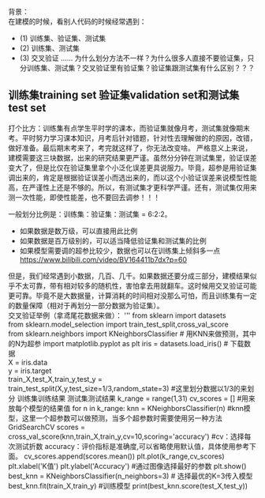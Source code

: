 背景：  
在建模的时候，看别人代码的时候经常遇到：
- (1) 训练集、验证集、测试集  
- (2) 训练集、测试集  
- (3) 交叉验证
……
为什么划分方法不一样？为什么很多人直接不要验证集，只分训练集、测试集？交叉验证里有验证集？验证集跟测试集有什么区别？？？    


## 训练集training set 验证集validation set和测试集test set
打个比方：训练集有点学生平时学的课本，而验证集就像月考，测试集就像期末考。平时努力学习课本知识，月考后针对错题，针对性去理解做的的原因，改错，做好准备。最后期末考来了，考完就这样了，你无法改变啥。 
严格意义上来说，建模需要这三块数据，出来的研究结果更严谨。虽然分分钟在测试集里，验证误差变大了，但是比仅在验证集里拿个小泛化误差更具说服力。毕竟，超参是用验证集调出来的，肯定是根据验证误差小而选出来的，而以这个小验证误差来说模型性能高，在严谨性上还是不够的。所以，有测试集才更科学严谨。还有，测试集仅用来测一次性能，即使性能差，也不要回去调参！！！    
 
一般划分比例是：训练集：验证集：测试集 = 6:2:2。
- 如果数据是数万级，可以直接用此比例
- 如果数据是百万级别的，可以适当降低验证集和测试集的比例
- 如果模型需要调的超参比较少，数据也可以在训练集上倾斜多一点  
https://www.bilibili.com/video/BV164411b7dx?p=60

但是，我们经常遇到小数据，几百、几千。如果数据还要分成三部分，建模结果似乎不太可靠，带有相对较多的随机性，害怕拿去用就翻车。这时候用交叉验证可能更可靠。毕竟不是大数据量，计算消耗的时间相对没那么可怕，而且训练集有一定的数量保障（相对于再划分一部分数据为验证集）。  
交叉验证举例（拿鸢尾花数据来做）： 
'''
from sklearn import datasets	
from sklearn.model_selection import train_test_split,cross_val_score	
from sklearn.neighbors import KNeighborsClassifier  # 用KNN来做预测，其中的N为超参
import matplotlib.pyplot as plt
iris = datasets.load_iris()	  # 下载数据	
X = iris.data 		
y = iris.target 		
train_X,test_X,train_y,test_y = train_test_split(X,y,test_size=1/3,random_state=3)	#这里划分数据以1/3的来划分 训练集训练结果 测试集测试结果
k_range = range(1,31)
cv_scores = []		#用来放每个模型的结果值
for n in k_range:
    knn = KNeighborsClassifier(n)   #knn模型，这里一个超参数可以做预测，当多个超参数时需要使用另一种方法GridSearchCV
    scores = cross_val_score(knn,train_X,train_y,cv=10,scoring='accuracy')  #cv：选择每次测试折数  accuracy：评价指标是准确度,可以省略使用默认值，具体使用参考下面。
    cv_scores.append(scores.mean())
plt.plot(k_range,cv_scores)
plt.xlabel('K值')
plt.ylabel('Accuracy')		#通过图像选择最好的参数
plt.show()
best_knn = KNeighborsClassifier(n_neighbors=3)	# 选择最优的K=3传入模型
best_knn.fit(train_X,train_y)			#训练模型
print(best_knn.score(test_X,test_y))	
```
